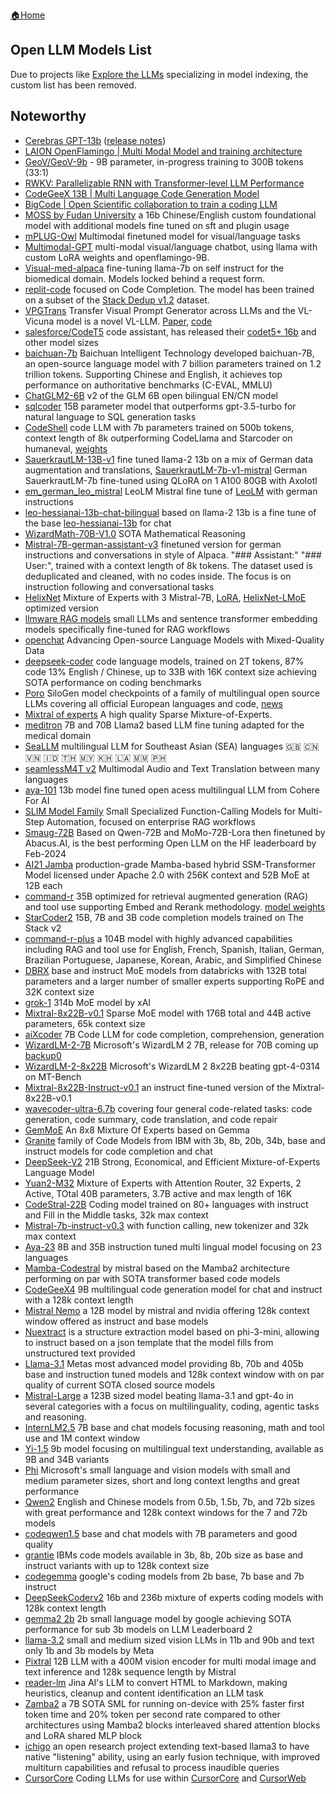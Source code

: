 [🏠Home](README.md)

## Open LLM Models List

Due to projects like [Explore the LLMs](https://llm.extractum.io/) specializing in model indexing, the custom list has been removed.


## Noteworthy

- [Cerebras GPT-13b](https://huggingface.co/cerebras) ([release notes](https://www.cerebras.net/blog/cerebras-gpt-a-family-of-open-compute-efficient-large-language-models/))
- [LAION OpenFlamingo | Multi Modal Model and training architecture](https://github.com/mlfoundations/open_flamingo)
- [GeoV/GeoV-9b](https://huggingface.co/GeoV/GeoV-9b) - 9B parameter, in-progress training to 300B tokens (33:1)
- [RWKV: Parallelizable RNN with Transformer-level LLM Performance](https://github.com/BlinkDL/RWKV-LM)
- [CodeGeeX 13B | Multi Language Code Generation Model](https://huggingface.co/spaces/THUDM/CodeGeeX)
- [BigCode | Open Scientific collaboration to train a coding LLM](https://huggingface.co/bigcode)
- [MOSS by Fudan University](https://github.com/OpenLMLab/MOSS) a 16b Chinese/English custom foundational model with additional models fine tuned on sft and plugin usage
- [mPLUG-Owl](https://github.com/X-PLUG/mPLUG-Owl) Multimodal finetuned model for visual/language tasks
- [Multimodal-GPT](https://github.com/open-mmlab/Multimodal-GPT) multi-modal visual/language chatbot, using llama with custom LoRA weights and openflamingo-9B.
- [Visual-med-alpaca](https://github.com/cambridgeltl/visual-med-alpaca) fine-tuning llama-7b on self instruct for the biomedical domain. Models locked behind a request form.
- [replit-code](https://huggingface.co/replit/) focused on Code Completion. The model has been trained on a subset of the [Stack Dedup v1.2](https://arxiv.org/abs/2211.15533) dataset.
- [VPGTrans](https://vpgtrans.github.io/) Transfer Visual Prompt Generator across LLMs and the VL-Vicuna model is a novel VL-LLM. [Paper](https://arxiv.org/abs/2305.01278), [code](https://github.com/VPGTrans/VPGTrans)
- [salesforce/CodeT5](https://github.com/salesforce/codet5) code assistant, has released their [codet5+ 16b](https://huggingface.co/Salesforce/codet5p-16b) and other model sizes
- [baichuan-7b](https://github.com/baichuan-inc/baichuan-7B) Baichuan Intelligent Technology developed baichuan-7B, an open-source language model with 7 billion parameters trained on 1.2 trillion tokens. Supporting Chinese and English, it achieves top performance on authoritative benchmarks (C-EVAL, MMLU)
- [ChatGLM2-6B](https://github.com/THUDM/ChatGLM2-6B) v2 of the GLM 6B open bilingual EN/CN model
- [sqlcoder](https://github.com/defog-ai/sqlcoder) 15B parameter model that outperforms gpt-3.5-turbo for natural language to SQL generation tasks
- [CodeShell](https://github.com/WisdomShell/codeshell/blob/main/README_EN.md) code LLM with 7b parameters trained on 500b tokens, context length of 8k outperforming CodeLlama and Starcoder on humaneval, [weights](https://huggingface.co/WisdomShell/CodeShell)
- [SauerkrautLM-13B-v1](https://huggingface.co/VAGOsolutions/SauerkrautLM-13b-v1) fine tuned llama-2 13b on a mix of German data augmentation and translations, [SauerkrautLM-7b-v1-mistral](https://huggingface.co/VAGOsolutions/SauerkrautLM-7b-v1-mistral) German SauerkrautLM-7b fine-tuned using QLoRA on 1 A100 80GB with Axolotl
- [em_german_leo_mistral](https://huggingface.co/jphme/em_german_leo_mistral) LeoLM Mistral fine tune of [LeoLM](https://huggingface.co/LeoLM/leo-hessianai-13b) with german instructions
- [leo-hessianai-13b-chat-bilingual](https://huggingface.co/LeoLM/leo-hessianai-13b-chat-bilingual) based on llama-2 13b is a fine tune of the base [leo-hessianai-13b](https://huggingface.co/LeoLM/leo-hessianai-13b) for chat
- [WizardMath-70B-V1.0](https://huggingface.co/WizardLM/WizardMath-70B-V1.0) SOTA Mathematical Reasoning
- [Mistral-7B-german-assistant-v3](https://huggingface.co/flozi00/Mistral-7B-german-assistant-v3) finetuned version for german instructions and conversations in style of Alpaca. "### Assistant:" "### User:", trained with a context length of 8k tokens. The dataset used is deduplicated and cleaned, with no codes inside. The focus is on instruction following and conversational tasks
- [HelixNet](https://huggingface.co/migtissera/HelixNet) Mixture of Experts with 3 Mistral-7B, [LoRA](https://huggingface.co/rhysjones/HelixNet-LMoE-Actor), [HelixNet-LMoE](https://huggingface.co/rhysjones/HelixNet-LMoE-6.0bpw-h6-exl2) optimized version
- [llmware RAG models](https://huggingface.co/llmware) small LLMs and sentence transformer embedding models specifically fine-tuned for RAG workflows
- [openchat](https://github.com/imoneoi/openchat) Advancing Open-source Language Models with Mixed-Quality Data
- [deepseek-coder](https://github.com/deepseek-ai/DeepSeek-Coder) code language models, trained on 2T tokens, 87% code 13% English / Chinese, up to 33B with 16K context size achieving SOTA performance on coding benchmarks
- [Poro](https://huggingface.co/LumiOpen/Poro-34B) SiloGen model checkpoints of a family of multilingual open source LLMs covering all official European languages and code, [news](https://joinup.ec.europa.eu/collection/open-source-observatory-osor/news/new-open-source-ai-model-poro-challenges-french-mistral)
- [Mixtral of experts](https://mistral.ai/news/mixtral-of-experts/) A high quality Sparse Mixture-of-Experts.
- [meditron](https://github.com/epfLLM/meditron) 7B and 70B Llama2 based LLM fine tuning adapted for the medical domain
- [SeaLLM](https://huggingface.co/SeaLLMs/SeaLLM-7B-v2) multilingual LLM for Southeast Asian (SEA) languages 🇬🇧 🇨🇳 🇻🇳 🇮🇩 🇹🇭 🇲🇾 🇰🇭 🇱🇦 🇲🇲 🇵🇭
- [seamlessM4T v2](https://huggingface.co/docs/transformers/en/model_doc/seamless_m4t_v2) Multimodal Audio and Text Translation between many languages
- [aya-101](https://huggingface.co/CohereForAI/aya-101) 13b model fine tuned open acess multilingual LLM from Cohere For AI
- [SLIM Model Family](https://huggingface.co/llmware) Small Specialized Function-Calling Models for Multi-Step Automation, focused on enterprise RAG workflows
- [Smaug-72B](https://huggingface.co/abacusai/Smaug-72B-v0.1) Based on Qwen-72B and MoMo-72B-Lora then finetuned by Abacus.AI, is the best performing Open LLM on the HF leaderboard by Feb-2024
- [AI21 Jamba](https://huggingface.co/ai21labs/Jamba-v0.1) production-grade Mamba-based hybrid SSM-Transformer Model licensed under Apache 2.0 with 256K context and 52B MoE at 12B each
- [command-r](https://www.maginative.com/article/cohere-launches-command-r-scalable-ai-model-for-enterprise-rag-and-tool-use/) 35B optimized for retrieval augmented generation (RAG) and tool use supporting Embed and Rerank methodology. [model weights](https://huggingface.co/CohereForAI/c4ai-command-r-v01)
- [StarCoder2](https://huggingface.co/bigcode/starcoder2-15b) 15B, 7B and 3B code completion models trained on The Stack v2
- [command-r-plus](https://huggingface.co/CohereForAI/c4ai-command-r-plus) a 104B model with highly advanced capabilities including RAG and tool use for English, French, Spanish, Italian, German, Brazilian Portuguese, Japanese, Korean, Arabic, and Simplified Chinese
- [DBRX](https://huggingface.co/databricks/dbrx-base) base and instruct MoE models from databricks with 132B total parameters and a larger number of smaller experts supporting RoPE and 32K context size
- [grok-1](https://huggingface.co/xai-org/grok-1) 314b MoE model by xAI
- [Mixtral-8x22B-v0.1](https://huggingface.co/v2ray/Mixtral-8x22B-v0.1) Sparse MoE model with 176B total and 44B active parameters, 65k context size
- [aiXcoder](https://huggingface.co/aiXcoder/aixcoder-7b-base) 7B Code LLM for code completion, comprehension, generation
- [WizardLM-2-7B](https://huggingface.co/microsoft/WizardLM-2-7B) Microsoft's WizardLM 2 7B, release for 70B coming up [backup0](https://huggingface.co/lucyknada/microsoft_WizardLM-2-7B)
- [WizardLM-2-8x22B](https://huggingface.co/alpindale/WizardLM-2-8x22B) Microsoft's WizardLM 2 8x22B beating gpt-4-0314 on MT-Bench
- [Mixtral-8x22B-Instruct-v0.1](https://huggingface.co/mistralai/Mixtral-8x22B-Instruct-v0.1) an instruct fine-tuned version of the Mixtral-8x22B-v0.1
- [wavecoder-ultra-6.7b](https://huggingface.co/microsoft/wavecoder-ultra-6.7b) covering four general code-related tasks: code generation, code summary, code translation, and code repair
- [GemMoE](https://huggingface.co/Crystalcareai/GemMoE-Base-Random) An 8x8 Mixture Of Experts based on Gemma
- [Granite](https://huggingface.co/ibm-granite) family of Code Models from IBM with 3b, 8b, 20b, 34b, base and instruct models for code completion and chat
- [DeepSeek-V2](https://github.com/deepseek-ai/DeepSeek-V2#2-model-downloads) 21B Strong, Economical, and Efficient Mixture-of-Experts Language Model
- [Yuan2-M32](https://huggingface.co/IEITYuan/Yuan2-M32-hf) Mixture of Experts with Attention Router, 32 Experts, 2 Active, TOtal 40B parameters, 3.7B active and max length of 16K
- [CodeStral-22B](https://huggingface.co/mistralai/Codestral-22B-v0.1) Coding model trained on 80+ languages with instruct and Fill in the Middle tasks, 32k max context
- [Mistral-7b-instruct-v0.3](https://huggingface.co/mistralai/Mistral-7B-Instruct-v0.3) with function calling, new tokenizer and 32k max context
- [Aya-23](https://huggingface.co/CohereForAI/aya-23-35B) 8B and 35B instruction tuned multi lingual model focusing on 23 languages
- [Mamba-Codestral](https://huggingface.co/mistralai/Mamba-Codestral-7B-v0.1) by mistral based on the Mamba2 architecture performing on par with SOTA transformer based code models
- [CodeGeeX4](https://huggingface.co/THUDM/codegeex4-all-9b) 9B multilingual code generation model for chat and instruct with a 128k context length
- [Mistral Nemo](https://huggingface.co/mistralai/Mistral-Nemo-Instruct-2407) a 12B model by mistral and nvidia offering 128k context window offered as instruct and base models
- [Nuextract](https://huggingface.co/numind/NuExtract) is a structure extraction model based on phi-3-mini, allowing to instruct based on a json template that the model fills from unstructured text provided
- [Llama-3.1](https://ai.meta.com/blog/meta-llama-3-1/) Metas most advanced model providing 8b, 70b and 405b base and instruction tuned models and 128k context window with on par quality of current SOTA closed source models
- [Mistral-Large](https://huggingface.co/mistralai/Mistral-Large-Instruct-2407) a 123B sized model beating llama-3.1 and gpt-4o in several categories with a focus on multilinguality, coding, agentic tasks and reasoning.
- [InternLM2.5](https://huggingface.co/internlm/internlm2_5-7b-chat) 7B base and chat models focusing reasoning, math and tool use and 1M context window
- [Yi-1.5]([https://huggingface.co/01-ai/Yi-9B](https://huggingface.co/01-ai/Yi-1.5-34B-Chat)) 9b model focusing on multilingual text understanding, available as 9B and 34B variants
- [Phi](https://huggingface.co/collections/microsoft/phi-3-6626e15e9585a200d2d761e3) Microsoft's small language and vision models with small and medium parameter sizes, short and long context lengths and great performance
- [Qwen2](https://huggingface.co/collections/Qwen/qwen2-6659360b33528ced941e557f) English and Chinese models from 0.5b, 1.5b, 7b, and 72b sizes with great performance and 128k context windows for the 7 and 72b models
- [codeqwen1.5](https://huggingface.co/Qwen/CodeQwen1.5-7B) base and chat models with 7B parameters and good quality
- [grantie](https://huggingface.co/collections/ibm-granite/granite-code-models-6624c5cec322e4c148c8b330) IBMs code models available in 3b, 8b, 20b size as base and instruct variants with up to 128k context size
- [codegemma](https://huggingface.co/google/codegemma-7b) google's coding models from 2b base, 7b base and 7b instruct
- [DeepSeekCoderv2](https://github.com/deepseek-ai/DeepSeek-Coder-V2?tab=readme-ov-file#2-model-downloads) 16b and 236b mixture of experts coding models with 128k context length
- [gemma2 2b](https://huggingface.co/bartowski/gemma-2-2b-it-GGUF) 2b small language model by google achieving SOTA performance for sub 3b models on LLM Leaderboard 2
- [llama-3.2](https://ai.meta.com/blog/llama-3-2-connect-2024-vision-edge-mobile-devices/) small and medium sized vision LLMs in 11b and 90b and text only 1b and 3b models by Meta
- [Pixtral](https://huggingface.co/mistralai/Pixtral-12B-2409) 12B LLM with a 400M vision encoder for multi modal image and text inference and 128k sequence length by Mistral
- [reader-lm](https://jina.ai/news/reader-lm-small-language-models-for-cleaning-and-converting-html-to-markdown) Jina AI's LLM to convert HTML to Markdown, making heuristics, cleanup and content identification an LLM task
- [Zamba2](https://www.zyphra.com/post/zamba2-7b) a 7B SOTA SML for running on-device with 25% faster first token time and 20% token per second rate compared to other architectures using Mamba2 blocks interleaved shared attention blocks and LoRA shared MLP block
- [ichigo](https://huggingface.co/homebrewltd) an open research project extending text-based llama3 to have native "listening" ability, using an early fusion technique, with improved multiturn capabilities and refusal to process inaudible queries
- [CursorCore](https://huggingface.co/collections/TechxGenus/cursorcore-series-6706618c38598468866b60e2) Coding LLMs for use within [CursorCore](https://github.com/TechxGenus/CursorCore) and [CursorWeb](https://github.com/TechxGenus/CursorWeb)